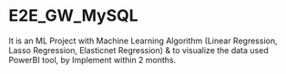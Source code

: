 # E2E_GW_MySQL
It is an ML Project with Machine Learning Algorithm (Linear Regression, Lasso Regression, Elasticnet Regression) &amp; to visualize the data used PowerBI tool, by Implement within 2 months.
